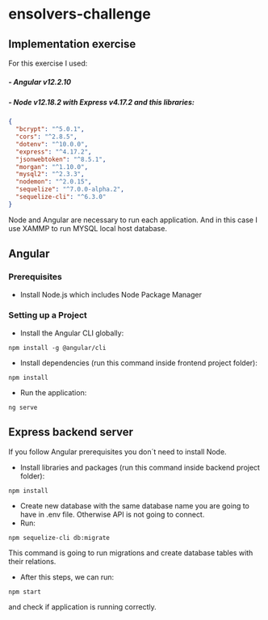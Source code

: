# ensolvers-challenge
## Implementation exercise

For this exercise I used:

##### - Angular v12.2.10

##### - Node v12.18.2 with Express v4.17.2 and this libraries:
```json
{
  "bcrypt": "^5.0.1",
  "cors": "^2.8.5",
  "dotenv": "^10.0.0",
  "express": "^4.17.2",
  "jsonwebtoken": "^8.5.1",
  "morgan": "^1.10.0",
  "mysql2": "^2.3.3",
  "nodemon": "^2.0.15",
  "sequelize": "^7.0.0-alpha.2",
  "sequelize-cli": "^6.3.0"
}
```

Node and Angular are necessary to run each application. And in this case I use XAMMP to run MYSQL local host database.

## Angular

### Prerequisites
- Install Node.js which includes Node Package Manager

### Setting up a Project
- Install the Angular CLI globally:

```
npm install -g @angular/cli
```
- Install dependencies (run this command inside frontend project folder): 
```
npm install
```

- Run the application:
```
ng serve
```

## Express backend server
If you follow Angular prerequisites you don´t need to install Node.

- Install libraries and packages (run this command inside backend project folder):
```
npm install
```
- Create new database with the same database name you are going to have in .env file. Otherwise API is not going to connect.
- Run:
```
npm sequelize-cli db:migrate
```
This command is going to run migrations and create database tables with their relations.

- After this steps, we can run:
```
npm start
```
and check if application is running correctly.

